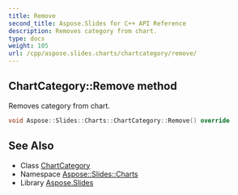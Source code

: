 ```yaml
---
title: Remove
second_title: Aspose.Slides for C++ API Reference
description: Removes category from chart.
type: docs
weight: 105
url: /cpp/aspose.slides.charts/chartcategory/remove/
---
```

## ChartCategory::Remove method


Removes category from chart.

```cpp
void Aspose::Slides::Charts::ChartCategory::Remove() override
```


## See Also

* Class [ChartCategory](../)
* Namespace [Aspose::Slides::Charts](../../)
* Library [Aspose.Slides](../../../)
